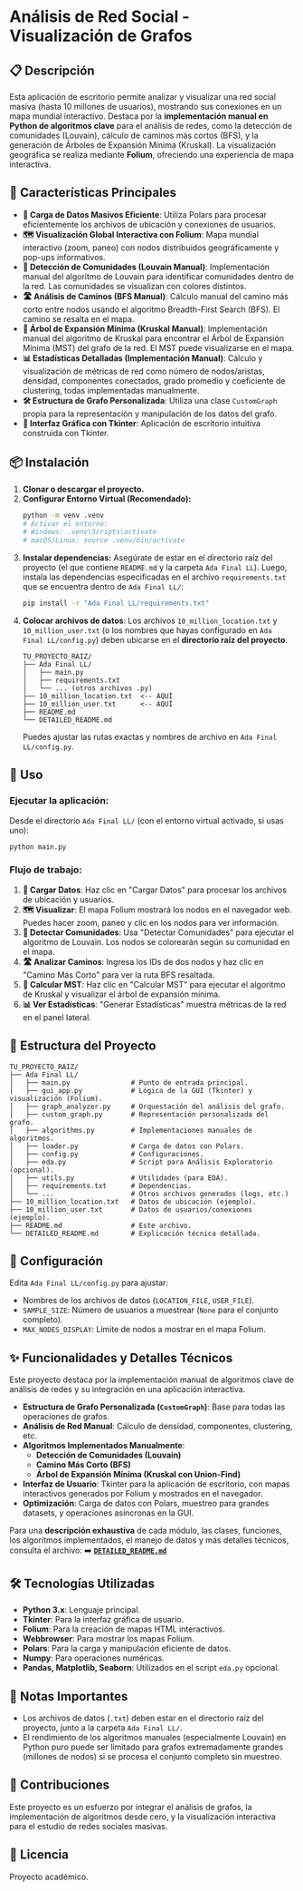 # Análisis de Red Social - Visualización de Grafos

## 📋 Descripción

Esta aplicación de escritorio permite analizar y visualizar una red social masiva (hasta 10 millones de usuarios), mostrando sus conexiones en un mapa mundial interactivo. Destaca por la **implementación manual en Python de algoritmos clave** para el análisis de redes, como la detección de comunidades (Louvain), cálculo de caminos más cortos (BFS), y la generación de Árboles de Expansión Mínima (Kruskal). La visualización geográfica se realiza mediante **Folium**, ofreciendo una experiencia de mapa interactiva.

## 🚀 Características Principales

- **📁 Carga de Datos Masivos Eficiente**: Utiliza Polars para procesar eficientemente los archivos de ubicación y conexiones de usuarios.
- **🗺️ Visualización Global Interactiva con Folium**: Mapa mundial interactivo (zoom, paneo) con nodos distribuidos geográficamente y pop-ups informativos.
- **👥 Detección de Comunidades (Louvain Manual)**: Implementación manual del algoritmo de Louvain para identificar comunidades dentro de la red. Las comunidades se visualizan con colores distintos.
- **🛣️ Análisis de Caminos (BFS Manual)**: Cálculo manual del camino más corto entre nodos usando el algoritmo Breadth-First Search (BFS). El camino se resalta en el mapa.
- **🌳 Árbol de Expansión Mínima (Kruskal Manual)**: Implementación manual del algoritmo de Kruskal para encontrar el Árbol de Expansión Mínima (MST) del grafo de la red. El MST puede visualizarse en el mapa.
- **📊 Estadísticas Detalladas (Implementación Manual)**: Cálculo y visualización de métricas de red como número de nodos/aristas, densidad, componentes conectados, grado promedio y coeficiente de clustering, todas implementadas manualmente.
- **🛠️ Estructura de Grafo Personalizada**: Utiliza una clase `CustomGraph` propia para la representación y manipulación de los datos del grafo.
- **🎨 Interfaz Gráfica con Tkinter**: Aplicación de escritorio intuitiva construida con Tkinter.

## 📦 Instalación

1.  **Clonar o descargar el proyecto.**
2.  **Configurar Entorno Virtual (Recomendado):**
    ```bash
    python -m venv .venv
    # Activar el entorno:
    # Windows: .venv\Scripts\activate
    # macOS/Linux: source .venv/bin/activate
    ```
3.  **Instalar dependencias:**
    Asegúrate de estar en el directorio raíz del proyecto (el que contiene `README.md` y la carpeta `Ada Final LL`). Luego, instala las dependencias especificadas en el archivo `requirements.txt` que se encuentra dentro de `Ada Final LL/`:
    ```bash
    pip install -r "Ada Final LL/requirements.txt"
    ```
4.  **Colocar archivos de datos**:
    Los archivos `10_million_location.txt` y `10_million_user.txt` (o los nombres que hayas configurado en `Ada Final LL/config.py`) deben ubicarse en el **directorio raíz del proyecto**.
    ```
    TU_PROYECTO_RAIZ/
    ├── Ada Final LL/
    │   ├── main.py
    │   ├── requirements.txt
    │   └── ... (otros archivos .py)
    ├── 10_million_location.txt  <-- AQUÍ
    ├── 10_million_user.txt      <-- AQUÍ
    ├── README.md
    └── DETAILED_README.md
    ```
    Puedes ajustar las rutas exactas y nombres de archivo en `Ada Final LL/config.py`.

## 🎯 Uso

### Ejecutar la aplicación:
Desde el directorio `Ada Final LL/` (con el entorno virtual activado, si usas uno):
```bash
python main.py
```

### Flujo de trabajo:

1.  **📁 Cargar Datos**: Haz clic en "Cargar Datos" para procesar los archivos de ubicación y usuarios.
2.  **🗺️ Visualizar**: El mapa Folium mostrará los nodos en el navegador web. Puedes hacer zoom, paneo y clic en los nodos para ver información.
3.  **👥 Detectar Comunidades**: Usa "Detectar Comunidades" para ejecutar el algoritmo de Louvain. Los nodos se colorearán según su comunidad en el mapa.
4.  **🛣️ Analizar Caminos**: Ingresa los IDs de dos nodos y haz clic en "Camino Más Corto" para ver la ruta BFS resaltada.
5.  **🌳 Calcular MST**: Haz clic en "Calcular MST" para ejecutar el algoritmo de Kruskal y visualizar el árbol de expansión mínima.
6.  **📊 Ver Estadísticas**: "Generar Estadísticas" muestra métricas de la red en el panel lateral.

## 📁 Estructura del Proyecto

```
TU_PROYECTO_RAIZ/
├── Ada Final LL/
│   ├── main.py               # Punto de entrada principal.
│   ├── gui_app.py            # Lógica de la GUI (Tkinter) y visualización (Folium).
│   ├── graph_analyzer.py     # Orquestación del análisis del grafo.
│   ├── custom_graph.py       # Representación personalizada del grafo.
│   ├── algorithms.py         # Implementaciones manuales de algoritmos.
│   ├── loader.py             # Carga de datos con Polars.
│   ├── config.py             # Configuraciones.
│   ├── eda.py                # Script para Análisis Exploratorio (opcional).
│   ├── utils.py              # Utilidades (para EDA).
│   ├── requirements.txt      # Dependencias.
│   └── ...                   # Otros archivos generados (logs, etc.)
├── 10_million_location.txt   # Datos de ubicación (ejemplo).
├── 10_million_user.txt       # Datos de usuarios/conexiones (ejemplo).
├── README.md                 # Este archivo.
└── DETAILED_README.md        # Explicación técnica detallada.
```

## 🔧 Configuración

Edita `Ada Final LL/config.py` para ajustar:
- Nombres de los archivos de datos (`LOCATION_FILE`, `USER_FILE`).
- `SAMPLE_SIZE`: Número de usuarios a muestrear (`None` para el conjunto completo).
- `MAX_NODES_DISPLAY`: Límite de nodos a mostrar en el mapa Folium.

## ✨ Funcionalidades y Detalles Técnicos

Este proyecto destaca por la implementación manual de algoritmos clave de análisis de redes y su integración en una aplicación interactiva.

- **Estructura de Grafo Personalizada (`CustomGraph`)**: Base para todas las operaciones de grafos.
- **Análisis de Red Manual**: Cálculo de densidad, componentes, clustering, etc.
- **Algoritmos Implementados Manualmente**:
    - **Detección de Comunidades (Louvain)**
    - **Camino Más Corto (BFS)**
    - **Árbol de Expansión Mínima (Kruskal con Union-Find)**
- **Interfaz de Usuario**: Tkinter para la aplicación de escritorio, con mapas interactivos generados por Folium y mostrados en el navegador.
- **Optimización**: Carga de datos con Polars, muestreo para grandes datasets, y operaciones asíncronas en la GUI.

Para una **descripción exhaustiva** de cada módulo, las clases, funciones, los algoritmos implementados, el manejo de datos y más detalles técnicos, consulta el archivo:
➡️ **[`DETAILED_README.md`](DETAILED_README.md)**

## 🛠️ Tecnologías Utilizadas

- **Python 3.x**: Lenguaje principal.
- **Tkinter**: Para la interfaz gráfica de usuario.
- **Folium**: Para la creación de mapas HTML interactivos.
- **Webbrowser**: Para mostrar los mapas Folium.
- **Polars**: Para la carga y manipulación eficiente de datos.
- **Numpy**: Para operaciones numéricas.
- **Pandas, Matplotlib, Seaborn**: Utilizados en el script `eda.py` opcional.

## 📝 Notas Importantes

- Los archivos de datos (`.txt`) deben estar en el directorio raíz del proyecto, junto a la carpeta `Ada Final LL/`.
- El rendimiento de los algoritmos manuales (especialmente Louvain) en Python puro puede ser limitado para grafos extremadamente grandes (millones de nodos) si se procesa el conjunto completo sin muestreo.

## 🤝 Contribuciones

Este proyecto es un esfuerzo por integrar el análisis de grafos, la implementación de algoritmos desde cero, y la visualización interactiva para el estudio de redes sociales masivas.

## 📄 Licencia

Proyecto académico.
